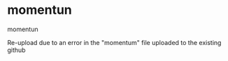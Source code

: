 # momentun
momentun

Re-upload due to an error in the "momentum" file uploaded to the existing github

